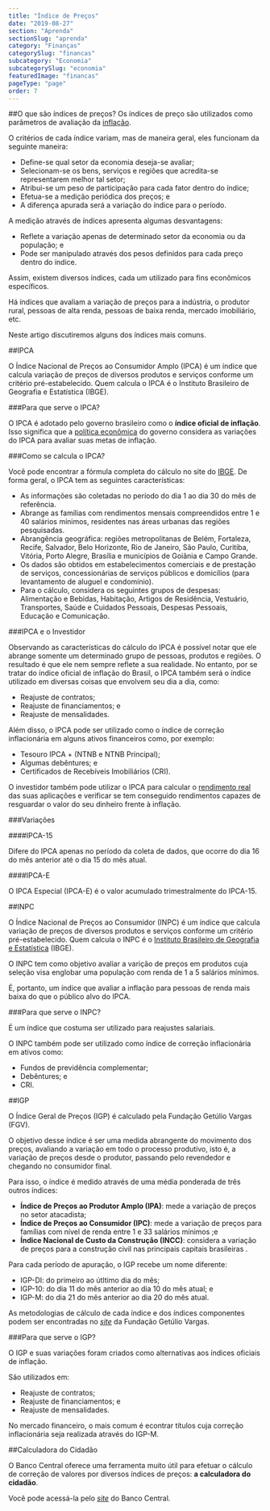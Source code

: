 ```yaml
---
title: "Índice de Preços"
date: "2019-08-27"
section: "Aprenda"
sectionSlug: "aprenda"
category: "Finanças"
categorySlug: "financas"
subcategory: "Economia"
subcategorySlug: "economia"
featuredImage: "financas"
pageType: "page"
order: 7
---
```


##O que são índices de preços?
Os índices de preço são utilizados como parâmetros de avaliação da [inflação](/financas/economia/inflacao).

O critérios de cada índice variam, mas de maneira geral, eles funcionam da seguinte maneira:

- Define-se qual setor da economia deseja-se avaliar;
- Selecionam-se os bens, serviços e regiões que acredita-se representarem melhor tal setor;
- Atribui-se um peso de participação para cada fator dentro do índice;
- Efetua-se a medição periódica dos preços; e
- A diferença apurada será a variação do índice para o período.

A medição através de índices apresenta algumas desvantagens:

- Reflete a variação apenas de determinado setor da economia ou da população; e
- Pode ser manipulado através dos pesos definidos para cada preço dentro do índice.

Assim, existem diversos índices, cada um utilizado para fins econômicos específicos.

Há índices que avaliam a variação de preços para a indústria, o produtor rural, pessoas de alta renda, pessoas de baixa renda, mercado imobiliário, etc.

Neste artigo discutiremos alguns dos índices mais comuns.


##IPCA

O Índice Nacional de Preços ao Consumidor Amplo (IPCA) é um índice que calcula variação de preços de diversos produtos e serviços conforme um critério pré-estabelecido. Quem calcula o IPCA é o Instituto Brasileiro de Geografia e Estatística (IBGE).

###Para que serve o IPCA?

O IPCA é adotado pelo governo brasileiro como o **índice oficial de inflação**. Isso significa que a [política econômica](/financas/economia/politicas-economicas) do governo considera as variações do IPCA para avaliar suas metas de inflação.

###Como se calcula o IPCA?

Você pode encontrar a fórmula completa do cálculo no site do [IBGE](https://www.ibge.gov.br/estatisticas/economicas/precos-e-custos/9256-indice-nacional-de-precos-ao-consumidor-amplo.html?=&t=o-que-e). De forma geral, o IPCA tem as seguintes características:

- As informações são coletadas no período do dia 1 ao dia 30 do mês de referência.
- Abrange as famílias com rendimentos mensais compreendidos entre 1 e 40 salários mínimos, residentes nas áreas urbanas das regiões pesquisadas.
- Abrangência geográfica: regiões metropolitanas de Belém, Fortaleza, Recife, Salvador, Belo Horizonte, Rio de Janeiro, São Paulo, Curitiba, Vitória, Porto Alegre, Brasília e municípios de Goiânia e Campo Grande.
- Os dados são obtidos em estabelecimentos comerciais e de prestação de serviços, concessionárias de serviços públicos e domicílios (para levantamento de aluguel e condomínio).
- Para o cálculo, considera os seguintes grupos de despesas: Alimentação e Bebidas, Habitação, Artigos de Residência, Vestuário, Transportes, Saúde e Cuidados Pessoais, Despesas Pessoais, Educação e Comunicação.

###IPCA e o Investidor

Observando as características do cálculo do IPCA é possível notar que ele abrange somente um determinado grupo de pessoas, produtos e regiões. O resultado é que ele nem sempre reflete a sua realidade. No entanto, por se tratar do índice oficial de inflação do Brasil, o IPCA também será o índice utilizado em diversas coisas que envolvem seu dia a dia, como:

- Reajuste de contratos;
- Reajuste de financiamentos; e
- Reajuste de mensalidades.

Além disso, o IPCA pode ser utilizado como o índice de correção inflacionária em alguns ativos financeiros como, por exemplo:

- Tesouro IPCA + (NTNB e NTNB Principal);
- Algumas debêntures; e
- Certificados de Recebíveis Imobiliários (CRI).

O investidor também pode utilizar o IPCA para calcular o [rendimento real](/financas/iniciantes/rendimento) das suas aplicações e verificar se tem conseguido rendimentos capazes de resguardar o valor do seu dinheiro frente à inflação.

###Variações

####IPCA-15

Difere do IPCA apenas no período da coleta de dados, que ocorre do dia 16 do mês anterior até o dia 15 do mês atual.

####IPCA-E

O IPCA Especial (IPCA-E) é o valor acumulado trimestralmente do IPCA-15.

##INPC

O Índice Nacional de Preços ao Consumidor (INPC) é um índice que calcula variação de preços de diversos produtos e serviços conforme um critério pré-estabelecido. Quem calcula o INPC é o [Instituto Brasileiro de Geografia e Estatística](https://www.ibge.gov.br/estatisticas/economicas/precos-e-custos/9258-indice-nacional-de-precos-ao-consumidor.html?=&t=o-que-e) (IBGE).

O INPC tem como objetivo avaliar a varição de preços em produtos cuja seleção visa englobar uma população com renda de 1 a 5 salários mínimos.

É, portanto, um índice que avaliar a inflação para pessoas de renda mais baixa do que o público alvo do IPCA.

###Para que serve o INPC?

É um índice que costuma ser utilizado para reajustes salariais.

O INPC também pode ser utilizado como índice de correção inflacionária em ativos como:

- Fundos de previdência complementar;
- Debêntures; e
- CRI.

##IGP

O Índice Geral de Preços (IGP) é calculado pela Fundação Getúlio Vargas (FGV).

O objetivo desse índice é ser uma medida abrangente do movimento dos preços, avaliando a variação em todo o processo produtivo, isto é, a variação de preços desde o produtor, passando pelo revendedor e chegando no consumidor final.

Para isso, o índice é medido através de uma média ponderada de três outros índices:

- **Índice de Preços ao Produtor Amplo (IPA)**: mede a variação de preços no setor atacadista;
- **Índice de Preços ao Consumidor (IPC)**: mede a variação de preços para famílias com nível de renda entre 1 e 33 salários mínimos ;e
- **Índice Nacional de Custo da Construção (INCC)**: considera a variação de preços para a construção civil nas principais capitais brasileiras .

Para cada período de apuração, o IGP recebe um nome diferente:

- IGP-DI: do primeiro ao útltimo dia do mês;
- IGP-10: do dia 11 do mês anterior ao dia 10 do mês atual; e
- IGP-M: do dia 21 do mês anterior ao dia 20 do mês atual.

As metodologias de cálculo de cada índice e dos índices componentes podem ser encontradas no [*site*](https://portalibre.fgv.br/) da Fundação Getúlio Vargas.

###Para que serve o IGP?

O IGP e suas variações foram criados como alternativas aos índices oficiais de inflação.

São utilizados em:

- Reajuste de contratos;
- Reajuste de financiamentos; e
- Reajuste de mensalidades.

No mercado financeiro, o mais comum é econtrar títulos cuja correção inflacionária seja realizada através do IGP-M.



##Calculadora do Cidadão

O Banco Central oferece uma ferramenta muito útil para efetuar o cálculo de correção de valores por diversos índices de preços: **a calculadora do cidadão**.

Você pode acessá-la pelo [*site*](https://www3.bcb.gov.br/CALCIDADAO/publico/exibirFormCorrecaoValores.do?method=exibirFormCorrecaoValores) do Banco Central.

